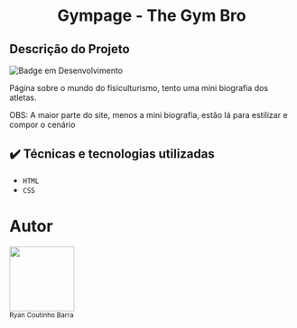 <h1 align = center> Gympage - The Gym Bro </h1>

<h2>Descrição do Projeto</h2>

![Badge em Desenvolvimento](http://img.shields.io/static/v1?label=STATUS&message=EM%20DESENVOLVIMENTO&color=GREEN&style=for-the-badge)

<p>Página sobre o mundo do fisiculturismo, tento uma mini biografia dos atletas.</p>
<p>OBS: A maior parte do site, menos a mini biografia, estão lá para estilizar e compor o cenário</p>

## ✔️ Técnicas e tecnologias utilizadas

* ``HTML``
* ``CSS``

# Autor

<img loading="lazy" src="https://avatars.githubusercontent.com/u/169831975?v=4" width=115><br><sub>Ryan Coutinho Barra</sub>
